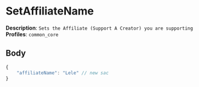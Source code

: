 # SetAffiliateName

**Description**: `Sets the Affiliate (Support A Creator) you are supporting` \
**Profiles**: `common_core`

## Body

```js
{
    "affiliateName": "Lele" // new sac
}
```
